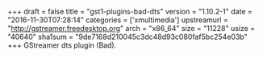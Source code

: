 +++
draft = false
title = "gst1-plugins-bad-dts"
version = "1.10.2-1"
date = "2016-11-30T07:28:14"
categories = ['xmultimedia']
upstreamurl = "http://gstreamer.freedesktop.org"
arch = "x86_64"
size = "11228"
usize = "40640"
sha1sum = "9de7168d210045c3dc48d93c080faf5bc254e03b"
+++
GStreamer dts plugin (Bad).